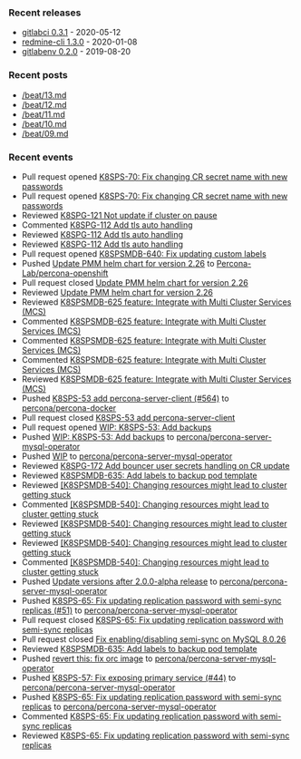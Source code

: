 ### Recent releases

* [gitlabci 0.3.1](https://github.com/egegunes/gitlabci/releases/tag/0.3.1) - 2020-05-12
* [redmine-cli 1.3.0](https://github.com/egegunes/redmine-cli/releases/tag/1.3.0) - 2020-01-08
* [gitlabenv 0.2.0](https://github.com/egegunes/gitlabenv/releases/tag/0.2.0) - 2019-08-20

### Recent posts

* [/beat/13.md](https://ege.dev/beat/13/)
* [/beat/12.md](https://ege.dev/beat/12/)
* [/beat/11.md](https://ege.dev/beat/11/)
* [/beat/10.md](https://ege.dev/beat/10/)
* [/beat/09.md](https://ege.dev/beat/09/)

### Recent events

* Pull request opened [K8SPS-70: Fix changing CR secret name with new passwords](https://github.com/percona/percona-server-mysql-operator/pull/57)
* Pull request opened [K8SPS-70: Fix changing CR secret name with new passwords](https://github.com/percona/percona-server-mysql-operator/pull/57)
* Reviewed [K8SPG-121 Not update if cluster on pause](https://github.com/percona/percona-postgresql-operator/pull/205)
* Commented [K8SPG-112 Add tls auto handling](https://github.com/percona/percona-postgresql-operator/pull/199)
* Reviewed [K8SPG-112 Add tls auto handling](https://github.com/percona/percona-postgresql-operator/pull/199)
* Reviewed [K8SPG-112 Add tls auto handling](https://github.com/percona/percona-postgresql-operator/pull/199)
* Pull request opened [K8SPSMDB-640: Fix updating custom labels](https://github.com/percona/percona-server-mongodb-operator/pull/881)
* Pushed [Update PMM helm chart for version 2.26](https://github.com/Percona-Lab/percona-openshift/commit/fbea39d961090e7830e2a26bb9cc0b012addc0cf) to [Percona-Lab/percona-openshift](https://github.com/Percona-Lab/percona-openshift)
* Pull request closed [Update PMM helm chart for version 2.26](https://github.com/Percona-Lab/percona-openshift/pull/95)
* Reviewed [Update PMM helm chart for version 2.26](https://github.com/Percona-Lab/percona-openshift/pull/95)
* Reviewed [K8SPSMDB-625 feature: Integrate with Multi Cluster Services (MCS)](https://github.com/percona/percona-server-mongodb-operator/pull/873)
* Commented [K8SPSMDB-625 feature: Integrate with Multi Cluster Services (MCS)](https://github.com/percona/percona-server-mongodb-operator/pull/873)
* Commented [K8SPSMDB-625 feature: Integrate with Multi Cluster Services (MCS)](https://github.com/percona/percona-server-mongodb-operator/pull/873)
* Commented [K8SPSMDB-625 feature: Integrate with Multi Cluster Services (MCS)](https://github.com/percona/percona-server-mongodb-operator/pull/873)
* Reviewed [K8SPSMDB-625 feature: Integrate with Multi Cluster Services (MCS)](https://github.com/percona/percona-server-mongodb-operator/pull/873)
* Pushed [K8SPS-53 add percona-server-client (#564)](https://github.com/percona/percona-docker/commit/c3d9cee1a1a61b2e674ed6f73e110a7b63dd9a90) to [percona/percona-docker](https://github.com/percona/percona-docker)
* Pull request closed [K8SPS-53 add percona-server-client](https://github.com/percona/percona-docker/pull/564)
* Pull request opened [WIP: K8SPS-53: Add backups](https://github.com/percona/percona-server-mysql-operator/pull/56)
* Pushed [WIP: K8SPS-53: Add backups](https://github.com/percona/percona-server-mysql-operator/commit/76274f6c5e7c0d29f7abad2c5e4a67a3cf9f9cc3) to [percona/percona-server-mysql-operator](https://github.com/percona/percona-server-mysql-operator)
* Pushed [WIP](https://github.com/percona/percona-server-mysql-operator/commit/92fd075027de50451640e54e964014bd858ffc60) to [percona/percona-server-mysql-operator](https://github.com/percona/percona-server-mysql-operator)
* Reviewed [K8SPG-172 Add bouncer user secrets handling on CR update](https://github.com/percona/percona-postgresql-operator/pull/202)
* Reviewed [K8SPSMDB-635: Add labels to backup pod template](https://github.com/percona/percona-server-mongodb-operator/pull/869)
* Reviewed [[K8SPSMDB-540]: Changing resources might lead to cluster getting stuck](https://github.com/percona/percona-server-mongodb-operator/pull/829)
* Commented [[K8SPSMDB-540]: Changing resources might lead to cluster getting stuck](https://github.com/percona/percona-server-mongodb-operator/pull/829)
* Reviewed [[K8SPSMDB-540]: Changing resources might lead to cluster getting stuck](https://github.com/percona/percona-server-mongodb-operator/pull/829)
* Reviewed [[K8SPSMDB-540]: Changing resources might lead to cluster getting stuck](https://github.com/percona/percona-server-mongodb-operator/pull/829)
* Commented [[K8SPSMDB-540]: Changing resources might lead to cluster getting stuck](https://github.com/percona/percona-server-mongodb-operator/pull/829)
* Pushed [Update versions after 2.0.0-alpha release](https://github.com/percona/percona-server-mysql-operator/commit/1c5cd8edcadeaa95687c1d468d98e25eabdc6bee) to [percona/percona-server-mysql-operator](https://github.com/percona/percona-server-mysql-operator)
* Pushed [K8SPS-65: Fix updating replication password with semi-sync replicas (#51)](https://github.com/percona/percona-server-mysql-operator/commit/4ab2fb7ba915210b5f3704288c35fd80b87a443f) to [percona/percona-server-mysql-operator](https://github.com/percona/percona-server-mysql-operator)
* Pull request closed [K8SPS-65: Fix updating replication password with semi-sync replicas](https://github.com/percona/percona-server-mysql-operator/pull/51)
* Pull request closed [Fix enabling/disabling semi-sync on MySQL 8.0.26](https://github.com/egegunes/orchestrator/pull/1)
* Reviewed [K8SPSMDB-635: Add labels to backup pod template](https://github.com/percona/percona-server-mongodb-operator/pull/869)
* Pushed [revert this: fix orc image](https://github.com/percona/percona-server-mysql-operator/commit/056b0ed1b73f63be06f0f23569a37249c4230832) to [percona/percona-server-mysql-operator](https://github.com/percona/percona-server-mysql-operator)
* Pushed [K8SPS-57: Fix exposing primary service (#44)](https://github.com/percona/percona-server-mysql-operator/commit/09cce4c1638c93d7d25508b824e53e775d0238c6) to [percona/percona-server-mysql-operator](https://github.com/percona/percona-server-mysql-operator)
* Pushed [K8SPS-65: Fix updating replication password with semi-sync replicas](https://github.com/percona/percona-server-mysql-operator/commit/8f4eb074a5535adfc54727bc9167f01c56521310) to [percona/percona-server-mysql-operator](https://github.com/percona/percona-server-mysql-operator)
* Commented [K8SPS-65: Fix updating replication password with semi-sync replicas](https://github.com/percona/percona-server-mysql-operator/pull/51)
* Reviewed [K8SPS-65: Fix updating replication password with semi-sync replicas](https://github.com/percona/percona-server-mysql-operator/pull/51)
